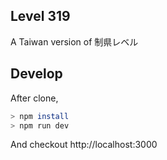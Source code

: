 ## Level 319

A Taiwan version of 制県レベル

## Develop

After clone,
```sh
> npm install
> npm run dev
```
And checkout http://localhost:3000

